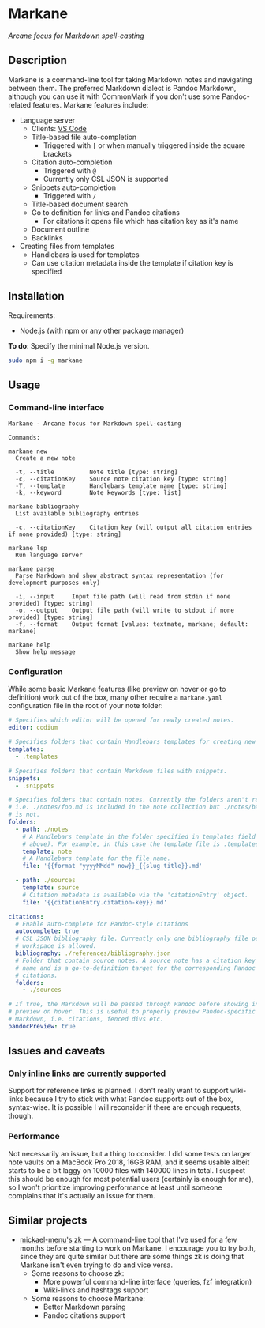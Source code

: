 # Markane

_Arcane focus for Markdown spell-casting_

## Description

Markane is a command-line tool for taking Markdown notes and navigating between them. The preferred Markdown dialect is Pandoc Markdown, although you can use it with CommonMark if you don't use some Pandoc-related features. Markane features include:

- Language server
  - Clients: [VS Code](https://github.com/garlicbreadcleric/vscode-markane)
  - Title-based file auto-completion
    - Triggered with `[` or when manually triggered inside the square brackets
  - Citation auto-completion
    - Triggered with `@`
    - Currently only CSL JSON is supported
  - Snippets auto-completion
    - Triggered with `/`
  - Title-based document search
  - Go to definition for links and Pandoc citations
    - For citations it opens file which has citation key as it's name
  - Document outline
  - Backlinks
- Creating files from templates
  - Handlebars is used for templates
  - Can use citation metadata inside the template if citation key is specified

## Installation

Requirements:

- Node.js (with npm or any other package manager)

**To do**: Specify the minimal Node.js version.

```bash
sudo npm i -g markane
```

## Usage

### Command-line interface

```
Markane - Arcane focus for Markdown spell-casting

Commands:

markane new
  Create a new note

  -t, --title          Note title [type: string]
  -c, --citationKey    Source note citation key [type: string]
  -T, --template       Handlebars template name [type: string]
  -k, --keyword        Note keywords [type: list]

markane bibliography
  List available bibliography entries

  -c, --citationKey    Citation key (will output all citation entries if none provided) [type: string]

markane lsp
  Run language server

markane parse
  Parse Markdown and show abstract syntax representation (for development purposes only)

  -i, --input     Input file path (will read from stdin if none provided) [type: string]
  -o, --output    Output file path (will write to stdout if none provided) [type: string]
  -f, --format    Output format [values: textmate, markane; default: markane]

markane help
  Show help message
```

### Configuration

While some basic Markane features (like preview on hover or go to definition) work out of the box, many other require a `markane.yaml` configuration file in the root of your note folder:

```yaml
# Specifies which editor will be opened for newly created notes.
editor: codium

# Specifies folders that contain Handlebars templates for creating new notes.
templates:
  - .templates

# Specifies folders that contain Markdown files with snippets.
snippets:
  - .snippets

# Specifies folders that contain notes. Currently the folders aren't recursive,
# i.e. ./notes/foo.md is included in the note collection but ./notes/bar/baz.md
# is not.
folders:
  - path: ./notes
    # A Handlebars template in the folder specified in templates field (see 
    # above). For example, in this case the template file is .templates/note.md
    template: note
    # A Handlebars template for the file name.
    file: '{{format "yyyyMMdd" now}}_{{slug title}}.md'

  - path: ./sources
    template: source
    # Citation metadata is available via the 'citationEntry' object.
    file: '{{citationEntry.citation-key}}.md'

citations:
  # Enable auto-complete for Pandoc-style citations
  autocomplete: true
  # CSL JSON bibliography file. Currently only one bibliography file per 
  # workspace is allowed.
  bibliography: ./references/bibliography.json
  # Folder that contain source notes. A source note has a citation key as it's
  # name and is a go-to-definition target for the corresponding Pandoc
  # citations.
  folders:
    - ./sources

# If true, the Markdown will be passed through Pandoc before showing in the
# preview on hover. This is useful to properly preview Pandoc-specific
# Markdown, i.e. citations, fenced divs etc.
pandocPreview: true
```

## Issues and caveats

### Only inline links are currently supported

Support for reference links is planned. I don't really want to support wiki-links because I try to stick with what Pandoc supports out of the box, syntax-wise. It is possible I will reconsider if there are enough requests, though.

### Performance

Not necessarily an issue, but a thing to consider. I did some tests on larger note vaults on a MacBook Pro 2018, 16GB RAM, and it seems usable albeit starts to be a bit laggy on 10000 files with 140000 lines in total. I suspect this should be enough for most potential users (certainly is enough for me), so I won't prioritize improving performance at least until someone complains that it's actually an issue for them.

## Similar projects

- [mickael-menu's zk](https://github.com/mickael-menu/zk) — A command-line tool that I've used for a few months before starting to work on Markane. I encourage you to try both, since they are quite similar but there are some things zk is doing that Markane isn't even trying to do and vice versa.
  - Some reasons to choose zk:
    - More powerful command-line interface (queries, fzf integration)
    - Wiki-links and hashtags support
  - Some reasons to choose Markane:
    - Better Markdown parsing
    - Pandoc citations support
